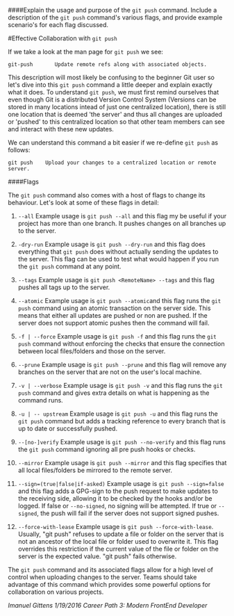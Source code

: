 ####Explain the usage and purpose of the `git push` command. Include a description of the `git push` command's various flags, and provide example scenario's for each flag discussed.


#Effective Collaboration with `git push`


If we take a look at the man page for `git push` we see:


	git-push       Update remote refs along with associated objects. 

This description will most likely be confusing to the beginner Git user so let's dive into this `git push` command a little deeper and explain exactly what it does. To understand `git push`, we must first remind ourselves that even though Git is a distributed Version Control System (Versions can be stored in many locations     intead of just one centralized location), there is still one location that is deemed 'the server' and thus all changes are uploaded or 'pushed' to this centralized location so that other team members can see and interact with these new updates. 

We can understand this command a bit easier if we re-define `git push` as follows:

	git push	Upload your changes to a centralized location or remote server.  


####Flags

The `git push` command also comes with a host of flags to change its behaviour. Let's look at some of these flags in detail:

1. `--all`
Example usage is `git push --all` and this flag my be useful if your project has more than one branch. It pushes changes on all branches up to the server. 

2. `-dry-run`
Example usage is `git push --dry-run` and this flag does everything that `git push` does without actually sending the updates to the server. This flag can be used to test what would happen if you run the `git push` command at any point. 

3. `--tags`
Example usage is `git push <RemoteName> --tags` and this flag pushes all tags up to the server. 

4. `--atomic`
Example usage is `git push --atomic`and this flag runs the `git push` command using an atomic transaction on the server side. This means that either all updates are pushed or non are pushed. If the server does not support atomic pushes then the command will fail. 

5. `-f | --force`
Example usage is `git push -f` and this flag runs the `git push` command without enforcing the checks that ensure the connection between local files/folders and those on the server. 

6. `--prune`
Example usage is `git push --prune` and this flag will remove any branches on the server that are not on the user's local machine. 

7. `-v | --verbose`
Example usage is `git push -v` and this flag runs the `git push` command and gives extra details on what is happening as the command runs. 

8. `-u | -- upstream`
Example usage is `git push -u` and this flag runs the `git push` command but adds a tracking reference to every branch that is up to date or successfully pushed. 

9. `--[no-]verify` 
Example usage is `git push --no-verify` and this flag runs the `git push` command ignoring all pre push hooks or checks. 

10. `--mirror`
Example usage is `git push --mirror` and this flag specifies that all local files/folders be mirrored to the remote server. 

11. `--sign=(true|false|if-asked)`
Example usage is `git push --sign=false` and this flag adds a GPG-sign to the push request to make updates to the receiving side, allowing it to be checked by the hooks and/or be logged. If false or `--no-signed`, no signing will be attempted. If true or `--signed`, the push will fail if the server does not support signed pushes.

12. `--force-with-lease` 
Example usage is `git push --force-with-lease`. Usually, "git push" refuses to update a file or folder on the server that is not an ancestor of the local file or folder used to overwrite it. This flag overrides this restriction if the current value of the file or folder on the server is the expected value. "git push" fails otherwise. 

The `git push` command and its associated flags allow for a high level of control when uploading changes to the server. Teams should take advantage of this command which provides some powerful options for collaboration on various projects. 


*Imanuel Gittens 1/19/2016 Career Path 3: Modern FrontEnd Developer*
